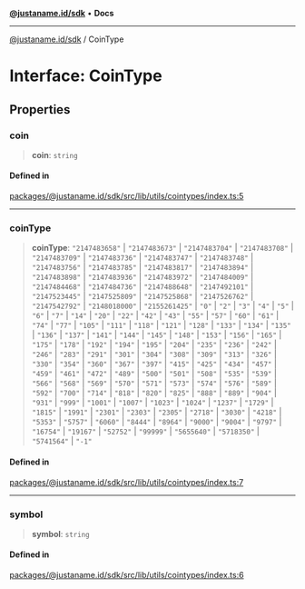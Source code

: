 [**@justaname.id/sdk**](../README.md) • **Docs**

***

[@justaname.id/sdk](../globals.md) / CoinType

# Interface: CoinType

## Properties

### coin

> **coin**: `string`

#### Defined in

[packages/@justaname.id/sdk/src/lib/utils/cointypes/index.ts:5](https://github.com/JustaName-id/JustaName-sdk/blob/dc845c10af242e3ca87d95ef392516ac0bfa8b95/packages/@justaname.id/sdk/src/lib/utils/cointypes/index.ts#L5)

***

### coinType

> **coinType**: `"2147483658"` \| `"2147483673"` \| `"2147483704"` \| `"2147483708"` \| `"2147483709"` \| `"2147483736"` \| `"2147483747"` \| `"2147483748"` \| `"2147483756"` \| `"2147483785"` \| `"2147483817"` \| `"2147483894"` \| `"2147483898"` \| `"2147483936"` \| `"2147483972"` \| `"2147484009"` \| `"2147484468"` \| `"2147484736"` \| `"2147488648"` \| `"2147492101"` \| `"2147523445"` \| `"2147525809"` \| `"2147525868"` \| `"2147526762"` \| `"2147542792"` \| `"2148018000"` \| `"2155261425"` \| `"0"` \| `"2"` \| `"3"` \| `"4"` \| `"5"` \| `"6"` \| `"7"` \| `"14"` \| `"20"` \| `"22"` \| `"42"` \| `"43"` \| `"55"` \| `"57"` \| `"60"` \| `"61"` \| `"74"` \| `"77"` \| `"105"` \| `"111"` \| `"118"` \| `"121"` \| `"128"` \| `"133"` \| `"134"` \| `"135"` \| `"136"` \| `"137"` \| `"141"` \| `"144"` \| `"145"` \| `"148"` \| `"153"` \| `"156"` \| `"165"` \| `"175"` \| `"178"` \| `"192"` \| `"194"` \| `"195"` \| `"204"` \| `"235"` \| `"236"` \| `"242"` \| `"246"` \| `"283"` \| `"291"` \| `"301"` \| `"304"` \| `"308"` \| `"309"` \| `"313"` \| `"326"` \| `"330"` \| `"354"` \| `"360"` \| `"367"` \| `"397"` \| `"415"` \| `"425"` \| `"434"` \| `"457"` \| `"459"` \| `"461"` \| `"472"` \| `"489"` \| `"500"` \| `"501"` \| `"508"` \| `"535"` \| `"539"` \| `"566"` \| `"568"` \| `"569"` \| `"570"` \| `"571"` \| `"573"` \| `"574"` \| `"576"` \| `"589"` \| `"592"` \| `"700"` \| `"714"` \| `"818"` \| `"820"` \| `"825"` \| `"888"` \| `"889"` \| `"904"` \| `"931"` \| `"999"` \| `"1001"` \| `"1007"` \| `"1023"` \| `"1024"` \| `"1237"` \| `"1729"` \| `"1815"` \| `"1991"` \| `"2301"` \| `"2303"` \| `"2305"` \| `"2718"` \| `"3030"` \| `"4218"` \| `"5353"` \| `"5757"` \| `"6060"` \| `"8444"` \| `"8964"` \| `"9000"` \| `"9004"` \| `"9797"` \| `"16754"` \| `"19167"` \| `"52752"` \| `"99999"` \| `"5655640"` \| `"5718350"` \| `"5741564"` \| `"-1"`

#### Defined in

[packages/@justaname.id/sdk/src/lib/utils/cointypes/index.ts:7](https://github.com/JustaName-id/JustaName-sdk/blob/dc845c10af242e3ca87d95ef392516ac0bfa8b95/packages/@justaname.id/sdk/src/lib/utils/cointypes/index.ts#L7)

***

### symbol

> **symbol**: `string`

#### Defined in

[packages/@justaname.id/sdk/src/lib/utils/cointypes/index.ts:6](https://github.com/JustaName-id/JustaName-sdk/blob/dc845c10af242e3ca87d95ef392516ac0bfa8b95/packages/@justaname.id/sdk/src/lib/utils/cointypes/index.ts#L6)

